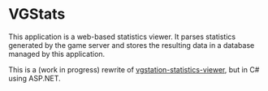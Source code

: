 # VGStats
This application is a web-based statistics viewer. It parses statistics generated by the game server and stores the resulting data in a database 
managed by this application.

This is a (work in progress) rewrite of [vgstation-statistics-viewer](https://github.com/gbasood/vgstation-statistics-viewer), but in C# using ASP<span>.NET</span>.